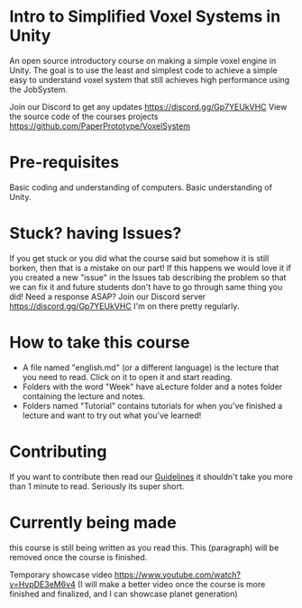 # Intro to Simplified Voxel Systems in Unity
An open source introductory course on making a simple voxel engine in Unity. The goal is to use the least and simplest code to achieve a simple easy to understand voxel system that still achieves high performance using the JobSystem.

Join our Discord to get any updates https://discord.gg/Gp7YEUkVHC
View the source code of the courses projects https://github.com/PaperPrototype/VoxelSystem

# Pre-requisites
Basic coding and understanding of computers. 
Basic understanding of Unity.

# Stuck? having Issues?
If you get stuck or you did what the course said but somehow it is still borken, then that is a mistake on our part! If this happens we would love it if you created a new "issue" in the Issues tab describing the problem so that we can fix it and future students don't have to go through same thing you did! Need a response ASAP? Join our Discord server https://discord.gg/Gp7YEUkVHC I'm on there pretty regularly.

# How to take this course
 - A file named "english.md" (or a different language) is the lecture that you need to read. Click on it to open it and start reading.
 - Folders with the word "Week" have aLecture folder and a notes folder containing the lecture and notes.
 - Folders named "Tutorial" contains tutorials for when you've finished a lecture and want to try out what you've learned!

# Contributing
If you want to contribute then read our [Guidelines](https://github.com/Nanite3D/Nanite-course-Guidelines) it shouldn't take you more than 1 minute to read. Seriously its super short.

# Currently being made
this course is still being written as you read this. This (paragraph) will be removed once the course is finished.

Temporary showcase video https://www.youtube.com/watch?v=HvpDE3eM6v4 (I will make a better video once the course is more finished and finalized, and I can showcase planet generation)
